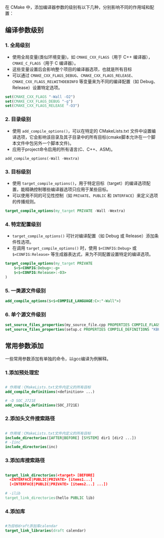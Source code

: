 在 CMake 中，添加编译器参数的级别有以下几种，分别影响不同的作用域和配置：

## 编译参数级别
### 1. **全局级别**

- 使用全局变量(类似环境变量)，如 `CMAKE_CXX_FLAGS`（用于 C++ 编译器），`CMAKE_C_FLAGS`（用于 C 编译器）。
- 这些变量设置后会影响整个项目的编译器选项，也就是所有目标
- 可以通过 `CMAKE_CXX_FLAGS_DEBUG`、`CMAKE_CXX_FLAGS_RELEASE`、`CMAKE_CXX_FLAGS_RELWITHDEBINFO` 等变量来为不同的编译配置（如 Debug、Release）设置特定选项。
```cmake
set(CMAKE_CXX_FLAGS "-Wall -O2") 
set(CMAKE_CXX_FLAGS_DEBUG "-g") 
set(CMAKE_CXX_FLAGS_RELEASE "-O3")
```

### 2. **目录级别**

- 使用 `add_compile_options()`，可以在特定的 CMakeLists.txt 文件中设置编译选项，它会影响该目录及其子目录中的所有目标(cmake脚本允许在一个脚本文件中包另外一个脚本文件)。
- 应用于project命令启用的所有语言(C、C++、ASM)。

```cmkae
add_compile_options(-Wall -Wextra)
```

### 3. **目标级别**

- 使用 `target_compile_options()`，用于特定目标（target）的编译选项配置，能精确控制哪些编译器选项只应用于某些目标。
- 可以使用不同的可见性控制（如 `PRIVATE`、`PUBLIC` 和 `INTERFACE`）来定义选项的传播规则。
```cmake
target_compile_options(my_target PRIVATE -Wall -Wextra)
```

### 4. **特定配置级别**

- `target_compile_options()` 可针对编译配置（如 Debug 或 Release）添加条件性选项。
- 在调用 `target_compile_options()` 时，使用 `$<CONFIG:Debug>` 或 `$<CONFIG:Release>` 等生成器表达式，来为不同配置设置特定的编译选项。
```cmake
target_compile_options(my_target PRIVATE     
	$<$<CONFIG:Debug>:-g>     
	$<$<CONFIG:Release>:-O3> 
)
```

### 5. **一类源文件级别**

```cmake
add_compile_options($<$<COMPILE_LANGUAGE:C>:"-Wall">)
```
### 6. **单个源文件级别**

```cmake
set_source_files_properties(my_source_file.cpp PROPERTIES COMPILE_FLAGS "-g")
set_source_files_properties(setup.c PROPERTIES COMPILE_DEFINITIONS "KBUILD_BASENAME=\"setup\";KBUILD_MODNAME=\"setup\"")
```

## 常用参数添加
一些常用参数添加有单独的命令，以gcc编译为例解释。
### 1.添加预处理宏

```cmake

# 作用域：CMakeLists.txt文件内定义的所有目标
add_compile_definitions(<definition> ...)

# -D SOC_J721E
add_compile_definitions(SOC_J721E)
```

### 2.添加头文件搜索路径

```cmake

# 作用域：CMakeLists.txt文件内定义的所有目标
include_directories([AFTER|BEFORE] [SYSTEM] dir1 [dir2 ...])
# -Iinc
include_directories(inc)
```

### 3.添加库搜索路径

```cmake

target_link_directories(<target> [BEFORE]
  <INTERFACE|PUBLIC|PRIVATE> [items1...]
  [<INTERFACE|PUBLIC|PRIVATE> [items2...] ...])
  
# -ilib  
target_link_directories(hello PUBLIC lib)
```

### 4.添加库

```cmake

#为目标draft添加库calendar
target_link_libraries(draft calendar)
```